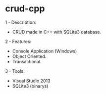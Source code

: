 # crud-cpp

1 - Description:
- CRUD made in C++ with SQLite3 database.

2 - Features:
- Console Application (Windows)
- Object Oriented.
- Transactional.

3 - Tools:
 
- Visual Studio 2013
- SQLite3 (binarys)
